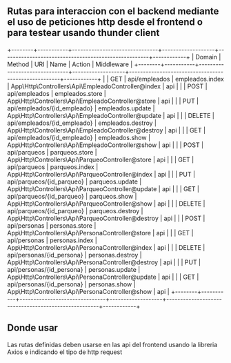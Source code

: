 ## Rutas para interaccion con el backend mediante el uso de peticiones http desde el frontend o para testear usando thunder client

+--------+-----------+-------------------------------+-------------------+-----------------------------------------------------+------------+
| Domain | Method    | URI                           | Name              | Action                                              | Middleware |
+--------+-----------+-------------------------------+-------------------+-----------------------------------------------------+------------+
|        | GET       | api/empleados                 | empleados.index   | App\Http\Controllers\Api\EmpleadoController@index   | api        |
|        | POST      | api/empleados                 | empleados.store   | App\Http\Controllers\Api\EmpleadoController@store   | api        |
|        | PUT       | api/empleados/{id_empleado}   | empleados.update  | App\Http\Controllers\Api\EmpleadoController@update  | api        |
|        | DELETE    | api/empleados/{id_empleado}   | empleados.destroy | App\Http\Controllers\Api\EmpleadoController@destroy | api        |
|        | GET       | api/empleados/{id_empleado}   | empleados.show    | App\Http\Controllers\Api\EmpleadoController@show    | api        |
|        | POST      | api/parqueos                  | parqueos.store    | App\Http\Controllers\Api\ParqueoController@store    | api        |
|        | GET       | api/parqueos                  | parqueos.index    | App\Http\Controllers\Api\ParqueoController@index    | api        |
|        | PUT       | api/parqueos/{id_parqueo}     | parqueos.update   | App\Http\Controllers\Api\ParqueoController@update   | api        |
|        | GET       | api/parqueos/{id_parqueo}     | parqueos.show     | App\Http\Controllers\Api\ParqueoController@show     | api        |
|        | DELETE    | api/parqueos/{id_parqueo}     | parqueos.destroy  | App\Http\Controllers\Api\ParqueoController@destroy  | api        |
|        | POST      | api/personas                  | personas.store    | App\Http\Controllers\Api\PersonaController@store    | api        |
|        | GET       | api/personas                  | personas.index    | App\Http\Controllers\Api\PersonaController@index    | api        |
|        | DELETE    | api/personas/{id_persona}     | personas.destroy  | App\Http\Controllers\Api\PersonaController@destroy  | api        |
|        | PUT       | api/personas/{id_persona}     | personas.update   | App\Http\Controllers\Api\PersonaController@update   | api        |
|        | GET       | api/personas/{id_persona}     | personas.show     | App\Http\Controllers\Api\PersonaController@show     | api        |
+--------+-----------+-------------------------------+-------------------+-----------------------------------------------------+------------+

## Donde usar
Las rutas definidas deben usarse en las api del frontend usando la libreria Axios e indicando el tipo de http request